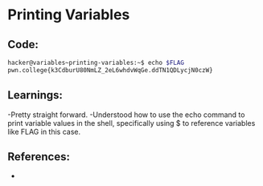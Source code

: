 # Printing Variables
## Code:
```bash
hacker@variables~printing-variables:~$ echo $FLAG
pwn.college{k3CdburU80NmLZ_2eL6whdvWqGe.ddTN1QDLycjN0czW}
```
## Learnings:
-Pretty straight forward.
-Understood how to use the echo command to print variable values in the shell, specifically using $ to reference variables like FLAG in this case.

## References:
-

